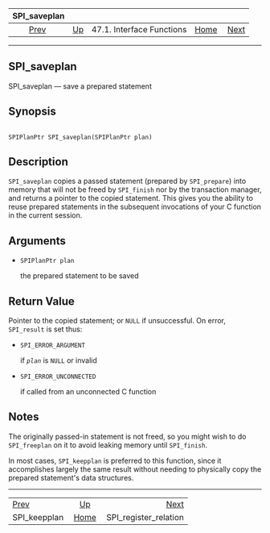 

|                 SPI\_saveplan                 |                                                      |                           |                                                       |                                                                 |
| :-------------------------------------------: | :--------------------------------------------------- | :-----------------------: | ----------------------------------------------------: | --------------------------------------------------------------: |
| [Prev](spi-spi-keepplan.html "SPI_keepplan")  | [Up](spi-interface.html "47.1. Interface Functions") | 47.1. Interface Functions | [Home](index.html "PostgreSQL 17devel Documentation") |  [Next](spi-spi-register-relation.html "SPI_register_relation") |

***

## SPI\_saveplan

SPI\_saveplan — save a prepared statement

## Synopsis

```

SPIPlanPtr SPI_saveplan(SPIPlanPtr plan)
```

## Description

`SPI_saveplan` copies a passed statement (prepared by `SPI_prepare`) into memory that will not be freed by `SPI_finish` nor by the transaction manager, and returns a pointer to the copied statement. This gives you the ability to reuse prepared statements in the subsequent invocations of your C function in the current session.

## Arguments

* `SPIPlanPtr plan`

    the prepared statement to be saved

## Return Value

Pointer to the copied statement; or `NULL` if unsuccessful. On error, `SPI_result` is set thus:

* `SPI_ERROR_ARGUMENT`

    if *`plan`* is `NULL` or invalid

* `SPI_ERROR_UNCONNECTED`

    if called from an unconnected C function

## Notes

The originally passed-in statement is not freed, so you might wish to do `SPI_freeplan` on it to avoid leaking memory until `SPI_finish`.

In most cases, `SPI_keepplan` is preferred to this function, since it accomplishes largely the same result without needing to physically copy the prepared statement's data structures.

***

|                                               |                                                       |                                                                 |
| :-------------------------------------------- | :---------------------------------------------------: | --------------------------------------------------------------: |
| [Prev](spi-spi-keepplan.html "SPI_keepplan")  |  [Up](spi-interface.html "47.1. Interface Functions") |  [Next](spi-spi-register-relation.html "SPI_register_relation") |
| SPI\_keepplan                                 | [Home](index.html "PostgreSQL 17devel Documentation") |                                         SPI\_register\_relation |
